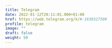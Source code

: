 ```yaml
---
title: Telegram
date: 2022-01-12T20:11:01.000+01:00
href: https://web.telegram.org/k/#-1630327500
profile: telegram
image: ""
draft: false
weight: 50
---
```

